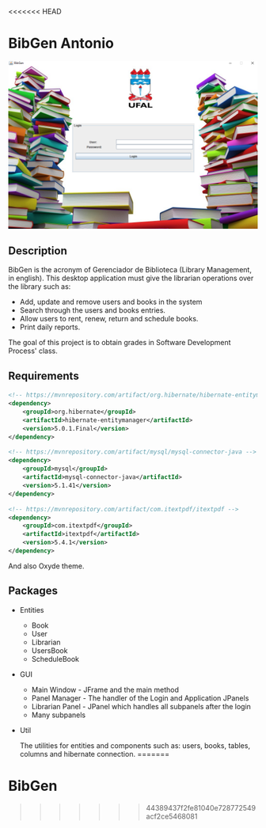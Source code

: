 <<<<<<< HEAD
# BibGen Antonio

![BibGen](bibgen.png)</br>

## Description
   BibGen is the acronym of Gerenciador de Biblioteca (Library Management, in english).
   This desktop application must give the librarian operations over the library such as:
   
   * Add, update and remove users and books in the system
   * Search through the users and books entries.
   * Allow users to rent, renew, return and schedule books.
   * Print daily reports. 

   The goal of this project is to obtain grades in Software Development Process' class.
    
## Requirements
```xml
<!-- https://mvnrepository.com/artifact/org.hibernate/hibernate-entitymanager -->
<dependency>
    <groupId>org.hibernate</groupId>
    <artifactId>hibernate-entitymanager</artifactId>
    <version>5.0.1.Final</version>
</dependency>
```

```xml
<!-- https://mvnrepository.com/artifact/mysql/mysql-connector-java -->
<dependency>
    <groupId>mysql</groupId>
    <artifactId>mysql-connector-java</artifactId>
    <version>5.1.41</version>
</dependency>
```

```xml
<!-- https://mvnrepository.com/artifact/com.itextpdf/itextpdf -->
<dependency>
    <groupId>com.itextpdf</groupId>
    <artifactId>itextpdf</artifactId>
    <version>5.4.1</version>
</dependency>
```

And also Oxyde theme.

## Packages
* Entities

    
    * Book
    * User
    * Librarian
    * UsersBook
    * ScheduleBook
    
* GUI 
    
   
    * Main Window - JFrame and the main method
    * Panel Manager - The handler of the Login and Application JPanels
    * Librarian Panel - JPanel which handles all subpanels after the login
    * Many subpanels
    
* Util

    The utilities for entities and components such as: users, books, tables, columns and hibernate connection.
=======
# BibGen
>>>>>>> 44389437f2fe81040e728772549acf2ce5468081
